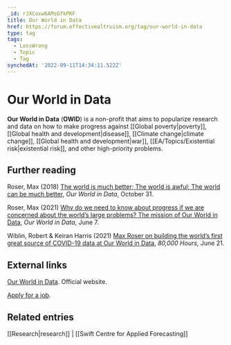 ```yaml
---
_id: rJXCoxw6AMsGfkPKF
title: Our World in Data
href: https://forum.effectivealtruism.org/tag/our-world-in-data
type: tag
tags:
  - LessWrong
  - Topic
  - Tag
synchedAt: '2022-09-11T14:34:11.522Z'
---
```

# Our World in Data

**Our World in Data** (**OWID**) is a non-profit that aims to popularize research and data on how to make progress against [[Global poverty|poverty]], [[Global health and development|disease]], [[Climate change|climate change]], [[Global health and development|war]], [[EA/Topics/Existential risk|existential risk]], and other high-priority problems.

Further reading
---------------

Roser, Max (2018) [The world is much better; The world is awful; The world can be much better](https://ourworldindata.org/much-better-awful-can-be-better), *Our World in Data*, October 31.

Roser, Max (2021) [Why do we need to know about progress if we are concerned about the world’s large problems? The mission of Our World in Data](https://ourworldindata.org/problems-and-progress), *Our World in Data*, June 7.

Wiblin, Robert & Keiran Harris (2021) [Max Roser on building the world’s first great source of COVID-19 data at Our World in Data](https://80000hours.org/podcast/episodes/max-roser-our-world-in-data/), *80,000 Hours*, June 21.

External links
--------------

[Our World in Data](https://ourworldindata.org/). Official website.

[Apply for a job](https://ourworldindata.org/jobs).

Related entries
---------------

[[Research|research]] | [[Swift Centre for Applied Forecasting]]